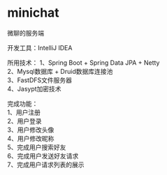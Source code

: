 # minichat
微聊的服务端  

开发工具：IntelliJ IDEA  

所用技术：
    1、Spring Boot + Spring Data JPA + Netty  
    2、Mysql数据库 + Druid数据库连接池  
    3、FastDFS文件服务器  
    4、Jasypt加密技术  

完成功能：  
    1、用户注册  
    2、用户登录  
    3、用户修改头像  
    4、用户修改昵称  
    5、完成用户搜索好友  
    6、完成用户发送好友请求  
    7、完成用户请求列表的展示  